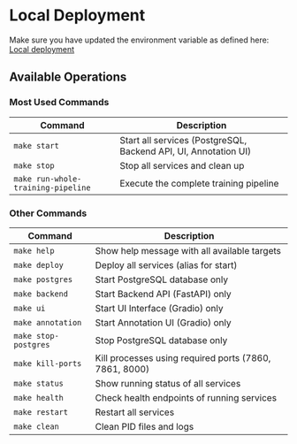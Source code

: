 # Local Deployment

Make sure you have updated the environment variable as defined here: [Local deployment](../../README.md#deploy-locally)

## Available Operations

### Most Used Commands
| Command | Description |
|---------|-------------|
| `make start` | Start all services (PostgreSQL, Backend API, UI, Annotation UI) |
| `make stop` | Stop all services and clean up |
| `make run-whole-training-pipeline` | Execute the complete training pipeline |


### Other Commands
| Command | Description |
|---------|-------------|
| `make help` | Show help message with all available targets |
| `make deploy` | Deploy all services (alias for start) |
| `make postgres` | Start PostgreSQL database only |
| `make backend` | Start Backend API (FastAPI) only |
| `make ui` | Start UI Interface (Gradio) only |
| `make annotation` | Start Annotation UI (Gradio) only |
| `make stop-postgres` | Stop PostgreSQL database only |
| `make kill-ports` | Kill processes using required ports (7860, 7861, 8000) |
| `make status` | Show running status of all services |
| `make health` | Check health endpoints of running services |
| `make restart` | Restart all services |
| `make clean` | Clean PID files and logs |
